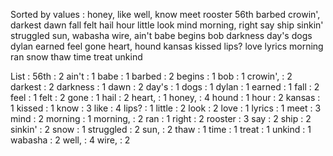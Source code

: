 Sorted by values :
honey, like well, know meet rooster 56th barbed crowin', darkest dawn fall felt hail hour little look mind morning, right say ship sinkin' struggled sun, wabasha wire, ain't babe begins bob darkness day's dogs dylan earned feel gone heart, hound kansas kissed lips? love lyrics morning ran snow thaw time treat unkind 

List :
56th : 2
ain't : 1
babe : 1
barbed : 2
begins : 1
bob : 1
crowin', : 2
darkest : 2
darkness : 1
dawn : 2
day's : 1
dogs : 1
dylan : 1
earned : 1
fall : 2
feel : 1
felt : 2
gone : 1
hail : 2
heart, : 1
honey, : 4
hound : 1
hour : 2
kansas : 1
kissed : 1
know : 3
like : 4
lips? : 1
little : 2
look : 2
love : 1
lyrics : 1
meet : 3
mind : 2
morning : 1
morning, : 2
ran : 1
right : 2
rooster : 3
say : 2
ship : 2
sinkin' : 2
snow : 1
struggled : 2
sun, : 2
thaw : 1
time : 1
treat : 1
unkind : 1
wabasha : 2
well, : 4
wire, : 2
